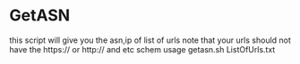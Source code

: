 # GetASN
this script will give you the asn,ip of list of urls 
note that your urls should not have the https:// or http:// and etc schem
usage getasn.sh ListOfUrls.txt

